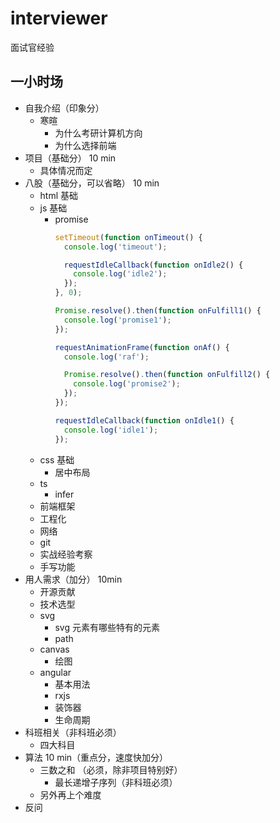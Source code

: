 # interviewer
面试官经验

## 一小时场

- 自我介绍（印象分）
  - 寒暄
    - 为什么考研计算机方向
    - 为什么选择前端
- 项目（基础分） 10 min
  - 具体情况而定
- 八股（基础分，可以省略） 10 min
  - html 基础
  - js 基础
    - promise
      ```js
      setTimeout(function onTimeout() {
        console.log('timeout');
      
        requestIdleCallback(function onIdle2() {
          console.log('idle2');
        });
      }, 0);
      
      Promise.resolve().then(function onFulfill1() {
        console.log('promise1');
      });
      
      requestAnimationFrame(function onAf() {
        console.log('raf');
      
        Promise.resolve().then(function onFulfill2() {
          console.log('promise2');
        });
      });
      
      requestIdleCallback(function onIdle1() {
        console.log('idle1');
      });
      ```
  - css 基础
    - 居中布局
  - ts
    - infer
  - 前端框架
  - 工程化
  - 网络
  - git
  - 实战经验考察
  - 手写功能
- 用人需求（加分） 10min
  - 开源贡献
  - 技术选型
  - svg
    - svg 元素有哪些特有的元素
    - path
  - canvas
    - 绘图
  - angular
    - 基本用法
    - rxjs
    - 装饰器
    - 生命周期
- 科班相关（非科班必须）
  - 四大科目
- 算法 10 min（重点分，速度快加分）
  - 三数之和 （必须，除非项目特别好）
    - 最长递增子序列（非科班必须）
  - 另外再上个难度
- 反问
